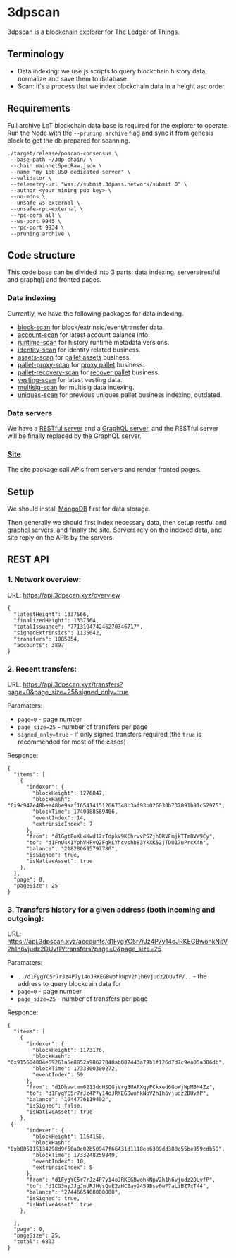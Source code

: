 # 3dpscan

3dpscan is a blockchain explorer for The Ledger of Things.

## Terminology

- Data indexing: we use js scripts to query blockchain history data, normalize and save them to database.
- Scan: it's a process that we index blockchain data in a height asc order.

## Requirements
Full archive LoT blockchain data base is required for the explorer to operate. Run the [Node](https://github.com/3dpass/P3D) with the 
`--pruning archive` flag and sync it from genesis block to get the db prepared for scanning. 

```
./target/release/poscan-consensus \
 --base-path ~/3dp-chain/ \
 --chain mainnetSpecRaw.json \
 --name "my 160 USD dedicated server" \ 
 --validator \
 --telemetry-url "wss://submit.3dpass.network/submit 0" \
 --author <your mining pub key> \
 --no-mdns \
 --unsafe-ws-external \
 --unsafe-rpc-external \
 --rpc-cors all \
 --ws-port 9945 \
 --rpc-port 9934 \
 --pruning archive \
```

## Code structure

This code base can be divided into 3 parts: data indexing, servers(restful and graphql) and fronted pages.

### Data indexing

Currently, we have the following packages for data indexing.

- [block-scan](./backend/packages/block-scan) for block/extrinsic/event/transfer data.
- [account-scan](./backend/packages/account-scan) for latest account balance info.
- [runtime-scan](./backend/packages/account-scan) for history runtime metadata versions.
- [identity-scan](./backend/packages/identity-scan) for identity related business.
- [assets-scan](./backend/packages/pallet-assets-scan)
  for [pallet assets](https://github.com/paritytech/polkadot-sdk/tree/master/substrate/frame/assets) business.
- [pallet-proxy-scan](./backend/packages/pallet-proxy-scan)
  for [proxy pallet](https://github.com/paritytech/polkadot-sdk/tree/master/substrate/frame/proxy) business.
- [pallet-recovery-scan](./backend/packages/pallet-recovery-scan)
  for [recover pallet](https://github.com/paritytech/polkadot-sdk/tree/master/substrate/frame/recovery) business.
- [vesting-scan](./backend/packages/vesting-scan) for latest vesting data.
- [multisig-scan](./backend/packages/multisig-scan) for multisig data indexing.
- [uniques-scan](./backend/packages/uniques-scan) for previous uniques pallet business indexing, outdated.

### Data servers

We have a [RESTful server](./backend/packages/server) and a [GraphQL server](./backend/packages/graphql-server), and the
RESTful server will be finally replaced by the GraphQL server.

### [Site](./site)

The site package call APIs from servers and render fronted pages.

## Setup

We should install [MongoDB](https://www.mongodb.com/docs/manual/administration/install-community/) first for data
storage.

Then generally we should first index necessary data, then setup restful and graphql servers, and finally the site.
Servers rely on the indexed data, and site reply on the APIs by the servers.

## REST API 

### 1. Network overview: 

URL: https://api.3dpscan.xyz/overview

```
{
  "latestHeight": 1337566,
  "finalizedHeight": 1337564,
  "totalIssuance": "771319474246270346717",
  "signedExtrinsics": 1135042,
  "transfers": 1085854,
  "accounts": 3897
}
```

### 2. Recent transfers: 

URL: https://api.3dpscan.xyz/transfers?page=0&page_size=25&signed_only=true

Paramaters: 

- `page=0` - page number
- `page_size=25` - number of transfers per page
- `signed_only=true` - if only signed transfers required (the `true` is recommended for most of the cases)


Responce: 
```
{
  "items": [
    {
      "indexer": {
        "blockHeight": 1276047,
        "blockHash": "0x9c947e48bee48be9aaf1654141512667348c3af93b026030b737091b91c52975",
        "blockTime": 1740088569406,
        "eventIndex": 14,
        "extrinsicIndex": 7
      },
      "from": "d1GgtEoKL4Kwd12zTdpkV9KChrvvP5ZjhQRVEmjkTTmBVW9Cy",
      "to": "d1FnU4K1YphVHFvQ2FgkLYhcvshb83YkXK52jTDU17uPrcX4n",
      "balance": "218280695797780",
      "isSigned": true,
      "isNativeAsset": true
    },
  ],
  "page": 0,
  "pageSize": 25
}
```

### 3. Transfers history for a given address (both incoming and outgoing):

URL: https://api.3dpscan.xyz/accounts/d1FygYC5r7rJz4P7y14oJRKEGBwohkNpV2h1h6vjudz2DUvfP/transfers?page=0&page_size=25

Paramaters: 

- `../d1FygYC5r7rJz4P7y14oJRKEGBwohkNpV2h1h6vjudz2DUvfP/..` - the address to query blockcain data for
- `page=0` - page number
- `page_size=25` - number of transfers per page

Responce: 
```
{
  "items": [
    {
      "indexer": {
        "blockHeight": 1173176,
        "blockHash": "0x915604004e69261a5e8852a98627840ab087443a79b1f126d7d7c9ea05a306db",
        "blockTime": 1733800300272,
        "eventIndex": 59
      },
      "from": "d1Dhvwtmm6213dcHSQGjVrgBUAPXqyPCkxed6GoWjWpMBM4Zz",
      "to": "d1FygYC5r7rJz4P7y14oJRKEGBwohkNpV2h1h6vjudz2DUvfP",
      "balance": "1044776119402",
      "isSigned": false,
      "isNativeAsset": true
    },
 {
      "indexer": {
        "blockHeight": 1164150,
        "blockHash": "0xb805115134298d9f50a0c02b50947f66431d1118ee6389dd380c55be959cdb59",
        "blockTime": 1733248259849,
        "eventIndex": 10,
        "extrinsicIndex": 5
      },
      "from": "d1FygYC5r7rJz4P7y14oJRKEGBwohkNpV2h1h6vjudz2DUvfP",
      "to": "d1CG3nyJJgJnURJHVsQvE2zHCEay2459Bsv6wF7aLiBZ7xT44",
      "balance": "2744665400000000",
      "isSigned": true,
      "isNativeAsset": true
    }, 

  ],
  "page": 0,
  "pageSize": 25,
  "total": 6803
}
```

